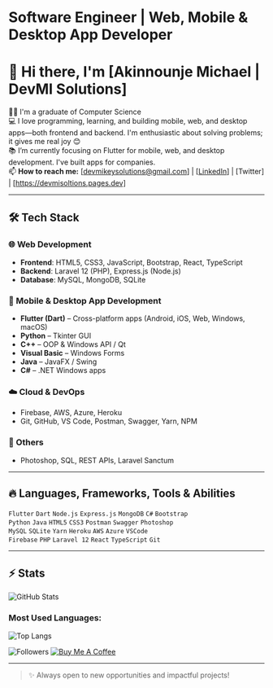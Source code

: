 #  Software Engineer | Web, Mobile & Desktop App Developer

# 👋 Hi there, I'm [Akinnounje Michael | DevMI Solutions]

👨‍🎓 I'm a graduate of Computer Science  
💻 I love programming, learning, and building mobile, web, and desktop apps—both frontend and backend. I'm enthusiastic about solving problems; it gives me real joy 😊  
📚 I’m currently focusing on Flutter for mobile, web, and desktop development. I've built apps for companies.  
📫 **How to reach me:** [devmikeysolutions@gmail.com] | [[LinkedIn](https://www.linkedin.com/in/michael-akinbounje/)] | [Twitter] | [https://devmisoltions.pages.dev]

---

## 🛠 Tech Stack

### 🌐 Web Development
- **Frontend**: HTML5, CSS3, JavaScript, Bootstrap, React, TypeScript
- **Backend**: Laravel 12 (PHP), Express.js (Node.js)
- **Database**: MySQL, MongoDB, SQLite

### 📱 Mobile & Desktop App Development
- **Flutter (Dart)** – Cross-platform apps (Android, iOS, Web, Windows, macOS)
- **Python** – Tkinter GUI
- **C++** – OOP & Windows API / Qt
- **Visual Basic** – Windows Forms
- **Java** – JavaFX / Swing
- **C#** – .NET Windows apps

### ☁️ Cloud & DevOps
- Firebase, AWS, Azure, Heroku
- Git, GitHub, VS Code, Postman, Swagger, Yarn, NPM

### 🎨 Others
- Photoshop, SQL, REST APIs, Laravel Sanctum

---

## 🔥 Languages, Frameworks, Tools & Abilities
`Flutter` `Dart` `Node.js` `Express.js` `MongoDB` `C#` `Bootstrap`  
`Python` `Java` `HTML5` `CSS3` `Postman` `Swagger` `Photoshop`  
`MySQL` `SQLite` `Yarn` `Heroku` `AWS` `Azure` `VSCode`  
`Firebase` `PHP` `Laravel 12` `React` `TypeScript` `Git`

---

## ⚡ **Stats**

![GitHub Stats](https://github-readme-stats.vercel.app/api?username=Devmisolutions&show_icons=true&theme=radical)

### Most Used Languages:

![Top Langs](https://github-readme-stats.vercel.app/api/top-langs/?username=YourGitHubUsername&layout=compact&theme=radical)

<!-- Optional: Add more badges -->
![Followers](https://img.shields.io/github/followers/YourGitHubUsername?style=social)
[![Buy Me A Coffee](https://img.shields.io/badge/Buy%20Me%20a%20Coffee-%E2%98%95-yellow)](https://www.buymeacoffee.com/YourLink)

---

> ✨ Always open to new opportunities and impactful projects!

